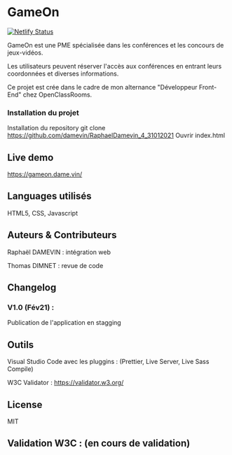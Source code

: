 # GameOn

[![Netlify Status](https://api.netlify.com/api/v1/badges/0163929b-7e0f-43e9-9b42-7d20a4653640/deploy-status)](https://app.netlify.com/sites/xenodochial-goldwasser-918ab8/deploys)

GameOn est une PME spécialisée dans les conférences et les concours de jeux-vidéos.

Les utilisateurs peuvent réserver l'accès aux conférences en entrant leurs coordonnées et diverses informations.

Ce projet est crée dans le cadre de mon alternance "Développeur Front-End" chez OpenClassRooms.

### Installation du projet
Installation du repository git clone https://github.com/damevin/RaphaelDamevin_4_31012021 Ouvrir index.html

## Live demo
https://gameon.dame.vin/

## Languages utilisés
HTML5, CSS, Javascript

## Auteurs & Contributeurs
Raphaël DAMEVIN : intégration web 

Thomas DIMNET : revue de code

## Changelog
### V1.0 (Fév21) :

Publication de l'application en stagging
## Outils

Visual Studio Code avec les pluggins : (Prettier, Live Server, Live Sass Compile)

W3C Validator : https://validator.w3.org/

## License
MIT

## Validation W3C : (en cours de validation)
